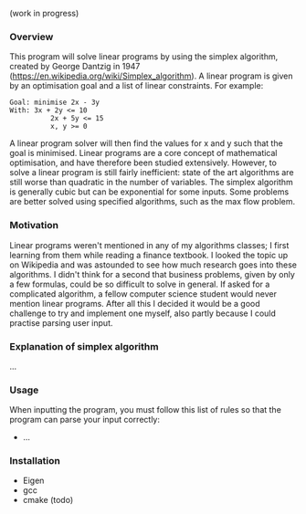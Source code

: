 (work in progress)

### Overview
This program will solve linear programs by using the simplex algorithm, created by George Dantzig in 1947 (https://en.wikipedia.org/wiki/Simplex_algorithm). A linear program is given by an optimisation goal and a list of linear constraints. For example: 

	Goal: minimise 2x - 3y
	With: 3x + 2y <= 10
              2x + 5y <= 15
              x, y >= 0

A linear program solver will then find the values for x and y such that the goal is minimised. Linear programs are a core concept of mathematical optimisation, and have therefore been studied extensively. However, to solve a linear program is still fairly inefficient: state of the art algorithms are still worse than quadratic in the number of variables. The simplex algorithm is generally cubic but can be exponential for some inputs. Some problems are better solved using specified algorithms, such as the max flow problem.


### Motivation
Linear programs weren't mentioned in any of my algorithms classes; I first learning from them while reading a finance textbook. I looked the topic up on Wikipedia and was astounded to see how much research goes into these algorithms. I didn't think for a second that business problems, given by only a few formulas, could be so difficult to solve in general. If asked for a complicated algorithm, a fellow computer science student would never mention linear programs. After all this I decided it would be a good challenge to try and implement one myself, also partly because I could practise parsing user input.


### Explanation of simplex algorithm
...


### Usage
When inputting the program, you must follow this list of rules so that the program can parse your input correctly: 

* ... 




### Installation
* Eigen
* gcc
* cmake (todo)
